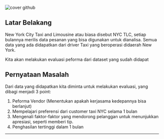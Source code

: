 ![cover github](https://github.com/user-attachments/assets/e53f7a3d-f7de-47e9-9f6d-862d35f6988c)

## **Latar Belakang**
New York City Taxi and Limousine atau biasa disebut NYC TLC, setiap bulannya merilis data pesanan yang bisa digunakan untuk dianalisa. Semua data yang ada didapatkan dari driver Taxi yang beroperasi didaerah New York.

Kita akan melakukan evaluasi peforma dari dataset yang sudah didapat

## **Pernyataan Masalah**

Dari data yang didapatkan kita diminta untuk melakukan evaluasi, yang dibagi menjadi 3 point:

1. Peforma Vendor (Menentukan apakah kerjasama kedepannya bisa berlanjut)
2. Mempelajari preferensi dari customer taxi NYC selama 1 bulan
3. Mengenali faktor-faktor yang mendorong pelanggan untuk menunjukkan apresiasi, seperti memberi tip.
4. Penghasilan tertinggi dalam 1 bulan


<hr>
